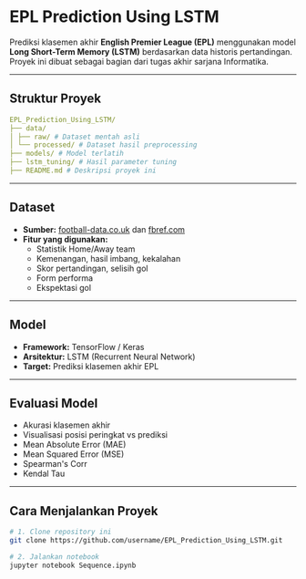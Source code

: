# EPL Prediction Using LSTM

Prediksi klasemen akhir **English Premier League (EPL)** menggunakan model **Long Short-Term Memory (LSTM)** berdasarkan data historis pertandingan.  
Proyek ini dibuat sebagai bagian dari tugas akhir sarjana Informatika.

---

##  Struktur Proyek
```yaml
EPL_Prediction_Using_LSTM/
├── data/
│ ├── raw/ # Dataset mentah asli
│ └── processed/ # Dataset hasil preprocessing
├── models/ # Model terlatih
├── lstm_tuning/ # Hasil parameter tuning
├── README.md # Deskripsi proyek ini

```
---

## Dataset
- **Sumber:** [football-data.co.uk](https://www.football-data.co.uk) dan [fbref.com](https://fbref.com/en/comps/9/Premier-League-Stats)
- **Fitur yang digunakan:**
  - Statistik Home/Away team
  - Kemenangan, hasil imbang, kekalahan
  - Skor pertandingan, selisih gol
  - Form performa
  - Ekspektasi gol

---

## Model
-  **Framework:** TensorFlow / Keras  
-  **Arsitektur:** LSTM (Recurrent Neural Network)  
-  **Target:** Prediksi klasemen akhir EPL

---

## Evaluasi Model
- Akurasi klasemen akhir
- Visualisasi posisi peringkat vs prediksi
- Mean Absolute Error (MAE)
- Mean Squared Error (MSE)
- Spearman's Corr
- Kendal Tau

---

## Cara Menjalankan Proyek
```bash
# 1. Clone repository ini
git clone https://github.com/username/EPL_Prediction_Using_LSTM.git

# 2. Jalankan notebook
jupyter notebook Sequence.ipynb
